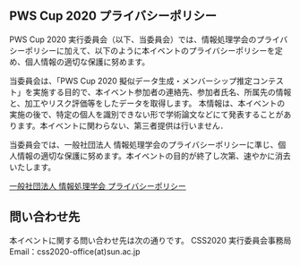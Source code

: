 ## PWS Cup 2020 プライバシーポリシー

PWS Cup 2020 実行委員会（以下、当委員会）では、情報処理学会のプライバシーポリシーに加えて、以下のように本イベントのプライバシーポリシーを定め、個人情報の適切な保護に努めます。 

当委員会は、「PWS Cup 2020 擬似データ生成・メンバーシップ推定コンテスト」を実施する目的で、本イベント参加者の連絡先、参加者氏名、所属先の情報と、加工やリスク評価等をしたデータを取得します。
本情報は、本イベントの実施の後で、特定の個人を識別できない形で学術論文などにて発表することがあります。本イベントに関わらない、第三者提供は行いません．

当委員会では、一般社団法人 情報処理学会のプライバシーポリシーに準じ、個人情報の適切な保護に努めます。本イベントの目的が終了し次第、速やかに消去いたします。

[一般社団法人 情報処理学会 プライバシーポリシー](http://www.ipsj.or.jp/privacypolicy.html)

##  問い合わせ先

本イベントに関する問い合わせ先は次の通りです。 
CSS2020 実行委員会事務局
Email：css2020-office(at)sun.ac.jp
